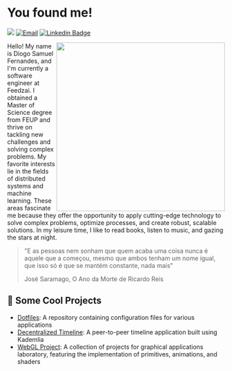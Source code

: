 # You found me!

![](https://komarev.com/ghpvc/?username=Samuuuh&style=flat-square&label=Profile+Views)
[![Email](https://img.shields.io/badge/-Outlook-blue?style=flat-square&logo=microsoftoutlook&logoColor=white)](diogosamuelfernandes@outlook.com) 
[![Linkedin Badge](https://img.shields.io/badge/-LinkedIn-blue?style=flat-square&logo=Linkedin&logoColor=white)](https://www.linkedin.com/in/diogosamuel/) 

<img align='right' src='./images/kimi-no-na-wa.gif' width='390'>

Hello! My name is Diogo Samuel Fernandes, and I'm currently a software engineer at Feedzai. I obtained a Master of Science degree from FEUP and thrive on tackling new challenges and solving complex problems. My favorite interests lie in the fields of distributed systems and machine learning. These areas fascinate me because they offer the opportunity to apply cutting-edge technology to solve complex problems, optimize processes, and create robust, scalable solutions. In my leisure time, I like to read books, listen to music, and gazing the stars at night.

> "E as pessoas nem sonham que quem acaba uma coisa nunca é aquele que a começou, mesmo que ambos tenham um nome igual, que isso só é que se mantém constante, nada mais"
> 
> José Saramago, O Ano da Morte de Ricardo Reis

## 🌱 Some Cool Projects
- [Dotfiles](https://github.com/Samuuuh/dotfiles): A repository containing configuration files for various applications
- [Decentralized Timeline](https://github.com/Samuuuh/sdle-decentralized-timeline): A peer-to-peer timeline application built using Kademlia
- [WebGL Project](https://github.com/Samuuuh/feup-laig): A collection of projects for graphical applications laboratory, featuring the implementation of primitives, animations, and shaders
